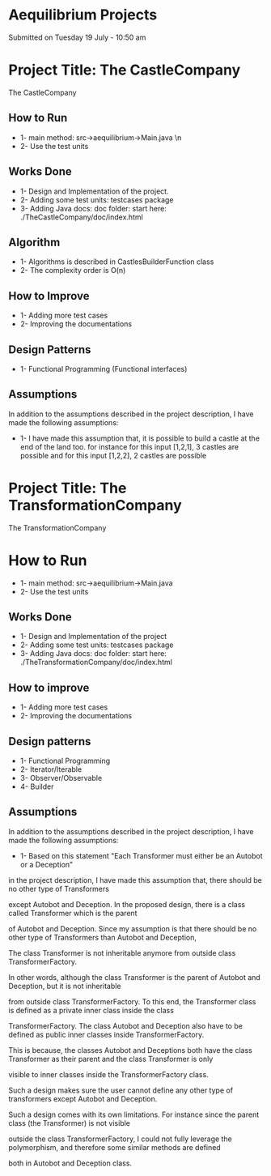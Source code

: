 # Aequilibrium Projects 
Submitted on Tuesday 19 July - 10:50 am

# Project Title: The CastleCompany
The CastleCompany

## How to Run
* 1- main method: src->aequilibrium->Main.java \n
* 2- Use the test units

## Works Done
* 1- Design and Implementation of the project. 
* 2- Adding some test units: testcases package
* 3- Adding Java docs: doc folder: start here: ./TheCastleCompany/doc/index.html

## Algorithm
* 1- Algorithms is described in CastlesBuilderFunction class
* 2- The complexity order is O(n)

## How to Improve
* 1- Adding more test cases
* 2- Improving the documentations


## Design Patterns
* 1- Functional Programming (Functional interfaces)

## Assumptions
In addition to the assumptions described in the project description, I have 
made the following assumptions:

* 1- I have made this assumption that, it is possible to build a castle at the end of the land too.
for instance for this input [1,2,1], 3 castles are possible
and for this input [1,2,2], 2 castles are possible


# Project Title: The TransformationCompany
The TransformationCompany

# How to Run
* 1- main method: src->aequilibrium->Main.java
* 2- Use the test units

## Works Done
* 1- Design and Implementation of the project
* 2- Adding some test units: testcases package
* 3- Adding Java docs: doc folder: start here: ./TheTransformationCompany/doc/index.html

## How to improve
* 1- Adding more test cases
* 2- Improving the documentations

## Design patterns
* 1- Functional Programming
* 2- Iterator/Iterable
* 3- Observer/Observable
* 4- Builder

## Assumptions
In addition to the assumptions described in the project description, I have 
made the following assumptions:

* 1- Based on this statement "Each Transformer must either be an Autobot or a Deception"

in the project description, I have made this assumption that, there should be no other type of Transformers

except Autobot and Deception. In the proposed design, there is a class called Transformer which is the parent

of Autobot and Deception. Since my assumption is that there should be no other type of Transformers than Autobot and Deception,

The class Transformer is not inheritable anymore from outside class TransformerFactory.

In other words, although the class Transformer is the parent of Autobot and Deception, but it is not inheritable

from outside class TransformerFactory. To this end, the Transformer class is defined as a private inner class inside the class

TransformerFactory. The class Autobot and Deception also have to be defined as public inner classes inside TransformerFactory.

This is because, the classes Autobot and Deceptions both have the class Transformer as their parent and the class Transformer is only

visible to inner classes inside the TransformerFactory class.


Such a design makes sure the user cannot define any other type of transformers except Autobot and Deception.

Such a design comes with its own limitations. For instance since the parent class (the Transformer) is not visible

outside the class TransformerFactory, I could not fully leverage the polymorphism, and therefore some similar methods are defined

both in Autobot and Deception class. 
